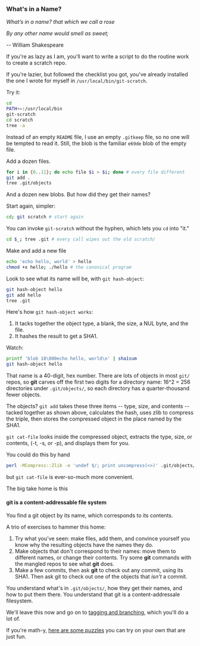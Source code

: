 ### What's in a Name?

*What’s in a name? that which we call a rose*

*By any other name would smell as sweet;*

-- William Shakespeare

If you're as lazy as I am,
you'll want to write a script to do the routine work
to create a scratch repo.

If you're lazier, but followed the checklist you got, you've already installed the one I wrote for myself
in ```/usr/local/bin/git-scratch```.

Try it:

```bash
cd
PATH+=:/usr/local/bin
git-scratch
cd scratch
tree -a
```

Instead of an empty ```README``` file, I use an empty ```.gitkeep``` file,
so no one will be tempted to read it.
Still, the blob is the familiar ```e69de``` blob of the empty file.

Add a dozen files.

```bash
for i in {0..11}; do echo file $i > $i; done # every file different
git add .
tree .git/objects
```

And a dozen new blobs. But how did they get their names?

Start again, simpler:

```bash
cd; git scratch # start again
```

You can invoke ```git-scratch``` without the hyphen,
which lets you ```cd``` into "it."

```bash
cd $_; tree .git # every call wipes out the old scratch/
```

Make and add a new file

```bash
echo 'echo hello, world' > hello
chmod +x hello; ./hello # the canonical program
```

Look to see what its name will be, with ```git hash-object```:

```bash
git hash-object hello
git add hello
tree .git
```

Here's how ```git hash-object works```:

1. It tacks together the object type, a blank, the size, a NUL byte, and the file.
1. It hashes the result to get a SHA1.

Watch:

```bash
printf 'blob 18\000echo hello, world\n' | sha1sum
git hash-object hello
```

That name is a 40-digit, hex number.
There are lots of objects in most ```git/``` repos,
so **git** carves off the first two digits
for a directory name:
16^2 = 256 directories under ```.git/objects/```,
so each directory has a quarter-thousand fewer objects.

The objects? ```git add``` takes these three items -- type, size, and contents --
tacked together as shown above, calculates the hash, uses zlib to compress the triple,
then stores the compressed object in the place named by the SHA1.

```git cat-file``` looks inside the compressed object, extracts the type, size, or contents,
(-t, -s, or -p), and displays them for you.

You could do this by hand

```bash
perl -MCompress::Zlib -e 'undef $/; print uncompress(<>)' .git/objects/e6/9de*
```

but ```git cat-file``` is ever-so-much more convenient.

The big take home is this

#### git is a content-addressable file system

You find a git object by its name, which corresponds to its contents.

A trio of exercises to hammer this home:

1. Try what you've seen: make files, add them,
and convince yourself you know why the resulting objects have the names they do.
1. Make objects that don't correspond to their names:
move them to different names, or change their contents.
Try some **git** commands with the mangled repos
to see what **git** does.
1. Make a few commits, then ask **git** to check out any commit, using its SHA1. Then ask git to check out one of the objects that *isn't* a commit.

You understand what's in ```.git/objects/```, how they get their names, and how to put them there. You understand that git is a content-addressale filesystem.

We'll leave this now and go on to [tagging and branching,](https://github.com/jsh/git-internals/blob/new-course/commitishes/start-with-tags.md)
which you'll do a lot of.

If you're math-y, [here are some puzzles](https://github.com/jsh/git-internals/blob/new-course/commitishes/sha1-math.md) you can try on your own that are just fun.
